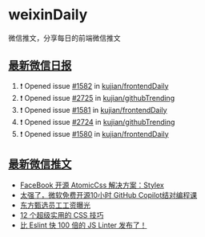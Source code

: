 # weixinDaily
微信推文，分享每日的前端微信推文

## [最新微信日报](https://github.com/kujian/weixinDaily/issues)

<!--START_SECTION:activity-->
1. ❗ Opened issue [#1582](https://github.com/kujian/frontendDaily/issues/1582) in [kujian/frontendDaily](https://github.com/kujian/frontendDaily)
2. ❗ Opened issue [#2725](https://github.com/kujian/githubTrending/issues/2725) in [kujian/githubTrending](https://github.com/kujian/githubTrending)
3. ❗ Opened issue [#1581](https://github.com/kujian/frontendDaily/issues/1581) in [kujian/frontendDaily](https://github.com/kujian/frontendDaily)
4. ❗ Opened issue [#2724](https://github.com/kujian/githubTrending/issues/2724) in [kujian/githubTrending](https://github.com/kujian/githubTrending)
5. ❗ Opened issue [#1580](https://github.com/kujian/frontendDaily/issues/1580) in [kujian/frontendDaily](https://github.com/kujian/frontendDaily)
<!--END_SECTION:activity-->


## [最新微信推文](https://weixin.qdkfweb.cn/)

<!-- BLOG-POST-LIST:START -->
- [FaceBook 开源 AtomicCss 解决方案：Stylex](https://weixin.qdkfweb.cn/38900.html)
- [太强了，微软免费开源10小时 GitHub Copilot结对编程课](https://weixin.qdkfweb.cn/38842.html)
- [东方甄选员工工资曝光](https://weixin.qdkfweb.cn/38861.html)
- [12 个超级实用的 CSS 技巧](https://weixin.qdkfweb.cn/38891.html)
- [比 Eslint 快 100 倍的 JS Linter 发布了！](https://weixin.qdkfweb.cn/38812.html)
<!-- BLOG-POST-LIST:END -->